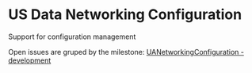 # US Data Networking Configuration
Support for configuration management

Open issues are gruped by the milestone: [UANetworkingConfiguration - development](https://github.com/mpostol/OPC-UA-OOI/issues?q=is%3Aopen+is%3Aissue+milestone%3A%22UANetworkingConfiguration+-+development%22)
